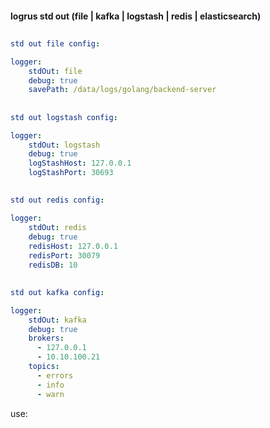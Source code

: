#### logrus std out (file | kafka | logstash | redis | elasticsearch)

##
```yaml
std out file config:

logger:
    stdOut: file
    debug: true
    savePath: /data/logs/golang/backend-server
```

##
```yaml
std out logstash config:

logger:
    stdOut: logstash
    debug: true
    logStashHost: 127.0.0.1
    logStashPort: 30693
```

##
```yaml
std out redis config:

logger:
    stdOut: redis
    debug: true
    redisHost: 127.0.0.1
    redisPort: 30079
    redisDB: 10
```

##
```yaml
std out kafka config:

logger:
    stdOut: kafka
    debug: true
    brokers: 
      - 127.0.0.1
      - 10.10.100.21
    topics: 
      - errors
      - info
      - warn
```

use:
```go

```